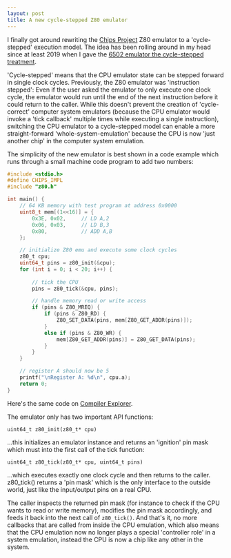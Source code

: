 ```yaml
---
layout: post
title: A new cycle-stepped Z80 emulator
---
```


I finally got around rewriting the [Chips Project](https://github.com/floooh/chips) Z80 emulator to a
'cycle-stepped' execution model. The idea has been rolling around in my head
since at least 2019 when I gave the
[6502 emulator the cycle-stepped treatment](https://floooh.github.io/2019/12/13/cycle-stepped-6502.html).

'Cycle-stepped' means that the CPU emulator state can be stepped forward in
single clock cycles. Previously, the Z80 emulator was 'instruction stepped':
Even if the user asked the emulator to only execute one clock cycle, the
emulator would run until the end of the next instruction before it could return
to the caller.  While this doesn't prevent the creation of 'cycle-correct'
computer system emulators (because the CPU emulator would invoke a 'tick callback'
multiple times while executing a single instruction), switching the
CPU emulator to a cycle-stepped model can enable a more straight-forward
'whole-system-emulation' because the CPU is now 'just another chip' in the
computer system emulation.

The simplicity of the new emulator is best shown in a code example which
runs through a small machine code program to add two numbers:

```c
#include <stdio.h>
#define CHIPS_IMPL
#include "z80.h"

int main() {
    // 64 KB memory with test program at address 0x0000
    uint8_t mem[(1<<16)] = {
        0x3E, 0x02,     // LD A,2
        0x06, 0x03,     // LD B,3
        0x80,           // ADD A,B
    };

    // initialize Z80 emu and execute some clock cycles 
    z80_t cpu;
    uint64_t pins = z80_init(&cpu);
    for (int i = 0; i < 20; i++) {
        
        // tick the CPU
        pins = z80_tick(&cpu, pins);

        // handle memory read or write access
        if (pins & Z80_MREQ) {
            if (pins & Z80_RD) {
                Z80_SET_DATA(pins, mem[Z80_GET_ADDR(pins)]);
            }
            else if (pins & Z80_WR) {
                mem[Z80_GET_ADDR(pins)] = Z80_GET_DATA(pins);
            }
        }
    }

    // register A should now be 5
    printf("\nRegister A: %d\n", cpu.a);
    return 0;
}
```

Here's the same code on [Compiler Explorer](https://www.godbolt.org/z/n9qsYG98a).

The emulator only has two important API functions:

```uint64_t z80_init(z80_t* cpu)```


...this initializes an emulator instance and returns an 'ignition' pin mask which must into the first call of the tick function:

```uint64_t z80_tick(z80_t* cpu, uint64_t pins)```

...which executes exactly one clock cycle and then returns to the caller.
z80_tick() returns a 'pin mask' which is the only interface to the outside world,
just like the input/output pins on a real CPU.

The caller inspects the returned pin mask (for instance to check if the CPU wants to read
or write memory), modifies the pin mask accordingly, and feeds it back into the next
call of ```z80_tick()```. And that's it, no more callbacks that are called
from inside the CPU emulation, which also means that the CPU emulation now no
longer plays a special 'controller role' in a system emulation, instead the
CPU is now a chip like any other in the system.

